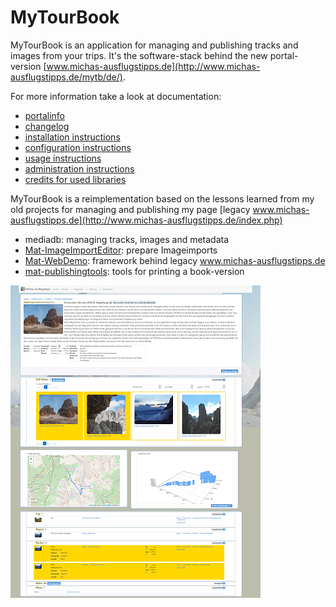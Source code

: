 # MyTourBook

MyTourBook is an application for managing and publishing tracks and images from your trips.
It's the software-stack behind the new portal-version [www.michas-ausflugstipps.de](http://www.michas-ausflugstipps.de/mytb/de/). 

For more information take a look at documentation:
- [portalinfo](docs/INFO.md)
- [changelog](docs/CHANGELOG.md) 
- [installation instructions](docs/INSTALL.md)
- [configuration instructions](docs/CONFIGURATION.md)
- [usage instructions](docs/DATAIMPORT.md)
- [administration instructions](docs/ADMIN.md)
- [credits for used libraries](docs/CREDITS.md)

MyTourBook is a reimplementation based on the lessons learned from my old projects for managing and publishing my page [legacy www.michas-ausflugstipps.de](http://www.michas-ausflugstipps.de/index.php)

- mediadb: managing tracks, images and metadata   
- [Mat-ImageImportEditor](https://github.com/das-praktische-schreinerlein/Mat-ImageImportEditor): prepare Imageimports
- [Mat-WebDemo](https://github.com/das-praktische-schreinerlein/Mat-WebDemo): framework behind legacy www.michas-ausflugstipps.de 
- [mat-publishingtools](https://github.com/das-praktische-schreinerlein/mat-publishingtools): tools for printing a book-version

![Thats MyTourBook)](docs/images/showpage-x400.png)
